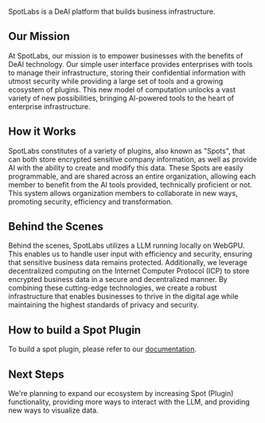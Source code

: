 SpotLabs is a DeAI platform that builds business infrastructure.

## Our Mission

At SpotLabs, our mission is to empower businesses with the benefits of DeAI technology. Our simple user interface provides enterprises with tools to manage their infrastructure, storing their confidential information with utmost security while providing a large set of tools and a growing ecosystem of plugins. This new model of computation unlocks a vast variety of new possibilities, bringing AI-powered tools to the heart of enterprise infrastructure.

## How it Works

SpotLabs constitutes of a variety of plugins, also known as "Spots", that can both store encrypted sensitive company information, as well as provide AI with the ability to create and modify this data. These Spots are easily programmable, and are shared across an entire organization, allowing each member to benefit from the AI tools provided, technically proficient or not. This system allows organization members to collaborate in new ways, promoting security, efficiency and transformation. 

## Behind the Scenes

Behind the scenes, SpotLabs utilizes a LLM running locally on WebGPU. This enables us to handle user input with efficiency and security, ensuring that sensitive business data remains protected. Additionally, we leverage decentralized computing on the Internet Computer Protocol (ICP) to store encrypted business data in a secure and decentralized manner. By combining these cutting-edge technologies, we create a robust infrastructure that enables businesses to thrive in the digital age while maintaining the highest standards of privacy and security.

## How to build a Spot Plugin

To build a spot plugin, please refer to our [documentation](https://spotlabsai.github.io/).

## Next Steps

We're planning to expand our ecosystem by increasing Spot (Plugin) functionality, providing more ways to interact with the LLM, and providing new ways to visualize data.
